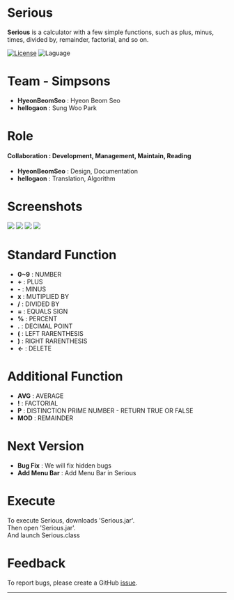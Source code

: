 # **Serious**

**Serious**
is a calculator with a few simple functions, such as plus, minus, times, divided by, remainder, factorial, and so on.

[![License](https://img.shields.io/badge/license-GPLv3-green.svg)](http://www.gnu.org/licenses/gpl-3.0.html)
![Laguage](https://img.shields.io/badge/language-JAVA-red.svg)
# **Team** - Simpsons
-  **HyeonBeomSeo** : Hyeon Beom Seo  
- **hellogaon** : Sung Woo Park  

# **Role**
#### **Collaboration** : Development, Management, Maintain, Reading
- **HyeonBeomSeo** :  Design, Documentation
- **hellogaon** :  Translation, Algorithm  

 


# **Screenshots**

![](http://imageshack.com/a/img921/4945/3EX9NE.png)
![](http://imageshack.com/a/img922/9783/Gnxmj0.png)
![](http://imageshack.com/a/img923/6991/lFyYbc.png)
![](http://imageshack.com/a/img924/3976/qZTqfx.png)
# **Standard Function**

- **0~9** : NUMBER
- **+** :  PLUS
- **-** :  MINUS
- **x** : MUTIPLIED BY
- **/** : DIVIDED BY
- **=** : EQUALS SIGN
- **%** : PERCENT
- **.** : DECIMAL POINT
- **(** : LEFT RARENTHESIS
- **)** : RIGHT RARENTHESIS
- **<-** : DELETE




# **Additional Function**

- **AVG** : AVERAGE
- **!** : FACTORIAL
- **P** : DISTINCTION PRIME NUMBER - RETURN TRUE OR FALSE
- **MOD** : REMAINDER

# **Next Version**

- **Bug Fix** : We will fix hidden bugs
- **Add Menu Bar** : Add Menu Bar in Serious


# **Execute**

To execute Serious, downloads 'Serious.jar'.  
Then open 'Serious.jar'.  
And launch Serious.class  


# **Feedback**

To report bugs, please create a GitHub [issue](https://github.com/hbseo/desktop_calculator/issues).

----------------------
